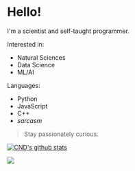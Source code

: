# Hello!

I'm a scientist and self-taught programmer.

Interested in:
- Natural Sciences
- Data Science
- ML/AI

Languages:
- Python
- JavaScript
- C++
- *sarcasm*

> Stay passionately curious.

[![CND's github stats](https://github-readme-stats.vercel.app/api?username=CreateNDiscover&theme=darcula&show_icons=true)](https://github.com/CreateNDiscover)

![](https://komarev.com/ghpvc/?username=CreateNDiscover&color=orange)
